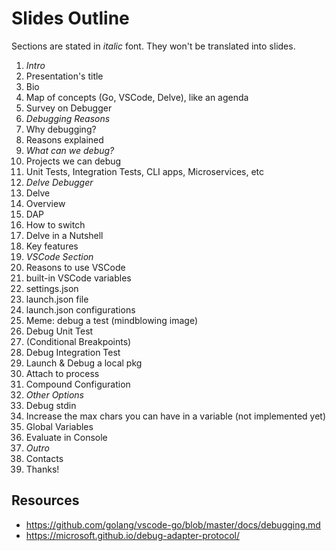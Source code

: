 # Slides Outline

Sections are stated in _italic_ font. They won't be translated into slides.

1. _Intro_
1. Presentation's title
1. Bio
1. Map of concepts (Go, VSCode, Delve), like an agenda
1. Survey on Debugger
1. _Debugging Reasons_
1. Why debugging?
1. Reasons explained
1. _What can we debug?_
1. Projects we can debug
1. Unit Tests, Integration Tests, CLI apps, Microservices, etc
1. _Delve Debugger_
1. Delve
1. Overview
1. DAP
1. How to switch
1. Delve in a Nutshell
1. Key features
1. _VSCode Section_
1. Reasons to use VSCode
1. built-in VSCode variables
1. settings.json
1. launch.json file
1. launch.json configurations
1. Meme: debug a test (mindblowing image)
1. Debug Unit Test
1. (Conditional Breakpoints)
1. Debug Integration Test
1. Launch & Debug a local pkg
1. Attach to process
1. Compound Configuration
1. _Other Options_
1. Debug stdin
1. Increase the max chars you can have in a variable (not implemented yet)
1. Global Variables
1. Evaluate in Console
1. _Outro_
1. Contacts
1. Thanks!

## Resources

- <https://github.com/golang/vscode-go/blob/master/docs/debugging.md>
- <https://microsoft.github.io/debug-adapter-protocol/>
